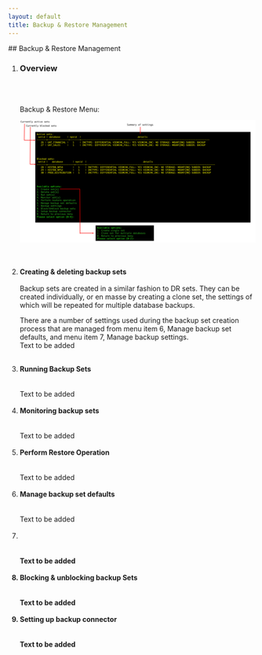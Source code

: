 ```yaml
---
layout: default
title: Backup & Restore Management
---
```

<div id="backup1"></div>
## Backup & Restore Management

<ol> 
  <li><h3>Overview </h3></li> 
<br>

<br> Backup & Restore Menu:
<p align="center">
<img style="float: center;" src="/manual/images/bnrmenu.jpg">
<br>
</p>
<br>
<br>
<div id="backup2"></div>
<li><b>Creating & deleting backup sets</b></li>
<br>
Backup sets are created in a similar fashion to DR sets. They can be created individually, or en masse by creating a clone set, the settings of which will be repeated for multiple database backups.

There are a number of settings used during the backup set creation process that are managed from menu item 6, Manage backup set defaults, and menu item 7, Manage backup settings. 
<br>
Text to be added
<br>
<br>
<div id="backup3"></div>
<li><b>Running Backup Sets</b></li>
<br>
<br>
Text to be added
<br>
<br>
<div id="backup4"></div>
<li><b>Monitoring backup sets</b></li>
<br>
<br>
Text to be added
<br>
<br>
<div id="backup5"></div>
<li><b>Perform Restore Operation</b></li>
<br>
<br>
Text to be added
<br>
<br>
<div id="backup6"></div>
<li><b>Manage backup set defaults</b></li>
<br>
<br>
Text to be added
<br>
<br>
<div id="backup7"></div>
<li><b><Manage backup settings</b></li>
<br>
<br>
Text to be added
<br>
<br>
<div id="backup8"></div>
<li><b>Blocking & unblocking backup Sets</b></li>
<br>
<br>
Text to be added
<br>
<br>
<div id="backup9"></div>
<li><b>Setting up backup connector</b></li>
<br>
<br>
Text to be added



